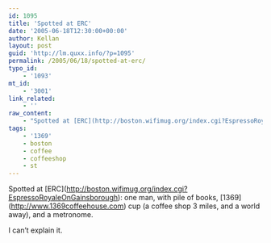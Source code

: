 ```yaml
---
id: 1095
title: 'Spotted at ERC'
date: '2005-06-18T12:30:00+00:00'
author: Kellan
layout: post
guid: 'http://lm.quxx.info/?p=1095'
permalink: /2005/06/18/spotted-at-erc/
typo_id:
    - '1093'
mt_id:
    - '3001'
link_related:
    - ''
raw_content:
    - "Spotted at [ERC](http://boston.wifimug.org/index.cgi?EspressoRoyaleOnGainsborough): one man, with pile of books, [1369](http://www.1369coffeehouse.com) cup (a coffee shop 3 miles, and a world away), and a metronome.  \r\n\r\nI can\\'t explain it."
tags:
    - '1369'
    - boston
    - coffee
    - coffeeshop
    - st
---
```


Spotted at \[ERC\](http://boston.wifimug.org/index.cgi?EspressoRoyaleOnGainsborough): one man, with pile of books, \[1369\](http://www.1369coffeehouse.com) cup (a coffee shop 3 miles, and a world away), and a metronome.

I can’t explain it.